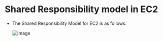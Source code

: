 # Shared Responsibility model in EC2

- The Shared Responsibility Model for EC2 is as follows.

  ![image](https://github.com/user-attachments/assets/5ce43c03-06d0-4823-b258-c434e1c104ac)

